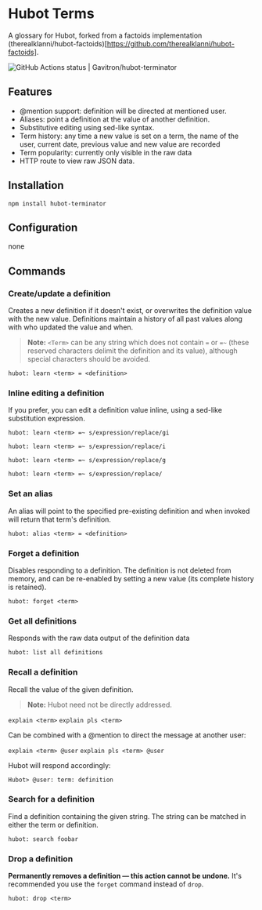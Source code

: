 # Hubot Terms

A glossary for Hubot, forked from a factoids implementation (therealklanni/hubot-factoids)[https://github.com/therealklanni/hubot-factoids].


![GitHub Actions status | Gavitron/hubot-terminator](https://github.com/Gavitron/hubot-terminator/workflows/Node%20CI/badge.svg)

## Features

* @mention support: definition will be directed at mentioned user.
* Aliases: point a definition at the value of another definition.
* Substitutive editing using sed-like syntax.
* Term history: any time a new value is set on a term, the name of the
user, current date, previous value and new value are recorded
* Term popularity: currently only visible in the raw data
* HTTP route to view raw JSON data.

## Installation

`npm install hubot-terminator`

## Configuration

none

## Commands

### Create/update a definition

Creates a new definition if it doesn't exist, or overwrites the definition value with
the new value. Definitions maintain a history of all past values along with who updated
the value and when.

> **Note:** `<Term>` can be any string which does not contain `=` or `=~`
(these reserved characters delimit the definition and its value), although special
characters should be avoided.

`hubot: learn <term> = <definition>`

### Inline editing a definition

If you prefer, you can edit a definition value inline, using a sed-like substitution
expression.

`hubot: learn <term> =~ s/expression/replace/gi`

`hubot: learn <term> =~ s/expression/replace/i`

`hubot: learn <term> =~ s/expression/replace/g`

`hubot: learn <term> =~ s/expression/replace/`

### Set an alias

An alias will point to the specified pre-existing definition and when invoked will
return that term's definition.

`hubot: alias <term> = <definition>`

### Forget a definition

Disables responding to a definition. The definition is not deleted from memory, and
can be re-enabled by setting a new value (its complete history is retained).

`hubot: forget <term>`

### Get all definitions

Responds with the raw data output of the definition data

`hubot: list all definitions`

### Recall a definition

Recall the value of the given definition.

> **Note:** Hubot need not be directly addressed.

`explain <term>`
`explain pls <term>`


Can be combined with a @mention to direct the message at another user:

`explain <term> @user`
`explain pls <term> @user`

Hubot will respond accordingly:

`Hubot> @user: term: definition`

### Search for a definition

Find a definition containing the given string. The string can be matched in either
the term or definition.

`hubot: search foobar`


### Drop a definition

**Permanently removes a definition — this action cannot be undone.**
It's recommended you use the `forget` command instead of `drop`.

`hubot: drop <term>`
